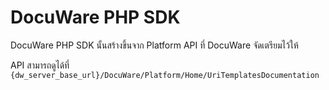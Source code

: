 # DocuWare PHP SDK

DocuWare PHP SDK นั้นสร้างขึ้นจาก Platform API ที่ DocuWare จัดเตรียมไว้ให้

API สามารถดูได้ที่ `{dw_server_base_url}/DocuWare/Platform/Home/UriTemplatesDocumentation`

